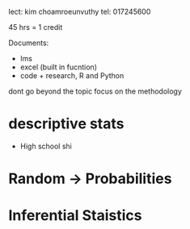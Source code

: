 lect: kim choamroeunvuthy
tel: 017245600


45 hrs = 1 credit

Documents:
- lms
- excel (built in fucntion)
- code + research, R and Python

dont go beyond the topic
focus on the methodology


# descriptive stats
- High school shi
# Random -> Probabilities


# Inferential Staistics